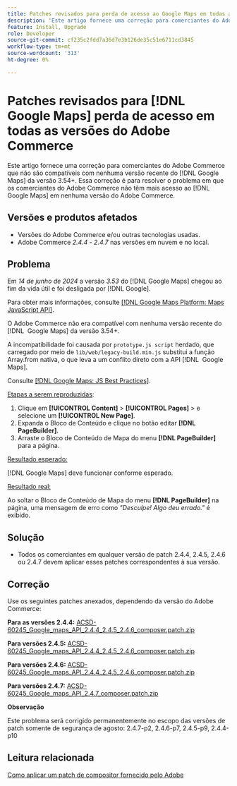 ```yaml
---
title: Patches revisados para perda de acesso ao Google Maps em todas as versões do Adobe Commerce
description: 'Este artigo fornece uma correção para comerciantes do Adobe Commerce que não são compatíveis com nenhuma versão  [!DNL Google Maps]  recente da 3.54+.'
feature: Install, Upgrade
role: Developer
source-git-commit: cf235c2fdd7a36d7e3b126de35c51e6711cd3845
workflow-type: tm+mt
source-wordcount: '313'
ht-degree: 0%

---
```


# Patches revisados para [!DNL Google Maps] perda de acesso em todas as versões do Adobe Commerce

Este artigo fornece uma correção para comerciantes do Adobe Commerce que não são compatíveis com nenhuma versão recente do [!DNL Google Maps] da versão 3.54+. Essa correção é para resolver o problema em que os comerciantes do Adobe Commerce não têm mais acesso ao [!DNL Google Maps] em nenhuma versão do Adobe Commerce.

## Versões e produtos afetados

* Versões do Adobe Commerce e/ou outras tecnologias usadas.
* Adobe Commerce *2.4.4* - *2.4.7* nas versões em nuvem e no local.

## Problema

Em *14 de junho de 2024* a versão *3.53* do [!DNL Google Maps] chegou ao fim da vida útil e foi desligada por [!DNL Google].

Para obter mais informações, consulte [[!DNL Google Maps Platform: Maps JavaScript API]](https://developers.google.com/maps/documentation/javascript/versions#documentation-for-the-api-versions).

O Adobe Commerce não era compatível com nenhuma versão recente do [!DNL &#x200B; Google Maps] da versão 3.54+.

A incompatibilidade foi causada por `prototype.js script` herdado, que carregado por meio de `lib/web/legacy-build.min.js` substitui a função Array.from nativa, o que leva a um conflito direto com a API [!DNL &#x200B; Google Maps].

Consulte [[!DNL Google Maps: JS Best Practices]](https://developers.google.com/maps/documentation/javascript/best-practices).

<u>Etapas a serem reproduzidas</u>:

1. Clique em **[!UICONTROL Content]** > **[!UICONTROL Pages]** > e selecione um **[!UICONTROL New Page]**.
1. Expanda o Bloco de Conteúdo e clique no botão editar **[!DNL PageBuilder]**.
1. Arraste o Bloco de Conteúdo de Mapa do menu **[!DNL PageBuilder]** para a página.

<u>Resultado esperado:</u>

[!DNL Google Maps] deve funcionar conforme esperado.

<u> Resultado real:</u>

Ao soltar o Bloco de Conteúdo de Mapa do menu **[!DNL PageBuilder]** na página, uma mensagem de erro como *&quot;Desculpe! Algo deu errado.&quot;* é exibido.

## Solução

* Todos os comerciantes em qualquer versão de patch 2.4.4, 2.4.5, 2.4.6 ou 2.4.7 devem aplicar esses patches correspondentes à sua versão.

## Correção

Use os seguintes patches anexados, dependendo da versão do Adobe Commerce:

**Para as versões 2.4.4:**
[ACSD-60245_Google_maps_API_2.4.4_2.4.5_2.4.6_composer.patch.zip](assets/ACSD-60245_Google_maps_API_2.4.4_2.4.5_2.4.6_composer.patch.zip)

**Para versões 2.4.5:**
[ACSD-60245_Google_maps_API_2.4.4_2.4.5_2.4.6_composer.patch.zip](assets/ACSD-60245_Google_maps_API_2.4.4_2.4.5_2.4.6_composer.patch.zip)

**Para versões 2.4.6:**
[ACSD-60245_Google_maps_API_2.4.4_2.4.5_2.4.6_composer.patch.zip](assets/ACSD-60245_Google_maps_API_2.4.4_2.4.5_2.4.6_composer.patch.zip)

**Para versões 2.4.7:**
[ACSD-60245_Google_maps_API_2.4.7_composer.patch.zip](assets/ACSD-60245_Google_maps_API_2.4.7_composer.patch.zip)

**Observação**

Este problema será corrigido permanentemente no escopo das versões de patch somente de segurança de agosto:
2.4.7-p2, 2.4.6-p7, 2.4.5-p9, 2.4.4-p10

## Leitura relacionada

[Como aplicar um patch de compositor fornecido pelo Adobe](https://experienceleague.adobe.com/en/docs/commerce-knowledge-base/kb/how-to/how-to-apply-a-composer-patch-provided-by-magento)